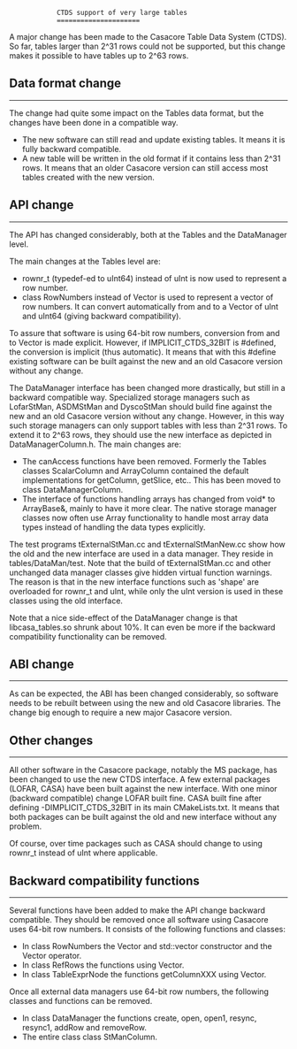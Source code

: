                 CTDS support of very large tables
                =====================


A major change has been made to the Casacore Table Data System (CTDS).
So far, tables larger than 2^31 rows could not be supported, but this
change makes it possible to have tables up to 2^63 rows.

## Data format change
---
The change had quite some impact on the Tables data format, but the
changes have been done in a compatible way.
 * The new software can still read and update existing tables.
   It means it is fully backward compatible.
 * A new table will be written in the old format if it contains less
   than 2^31 rows. It means that an older Casacore version can still
   access most tables created with the new version.


## API change
---
The API has changed considerably, both at the Tables and the
DataManager level.

The main changes at the Tables level are:
 * rownr_t (typedef-ed to uInt64) instead of uInt is now used to
   represent a row number.
 * class RowNumbers instead of Vector<uInt> is used to represent a
   vector of row numbers. It can convert automatically from and to a
   Vector of uInt and uInt64 (giving backward compatibility).

To assure that software is using 64-bit row numbers, conversion from
and to Vector<uInt> is made explicit. However, if IMPLICIT_CTDS_32BIT
is #defined, the conversion is implicit (thus automatic).
It means that with this #define existing software can be built against the
new and an old Casacore version without any change.

The DataManager interface has been changed more drastically, but still
in a backward compatible way. Specialized storage managers such as
LofarStMan, ASDMStMan and DyscoStMan should build fine against the new
and an old Casacore version without any change. 
However, in this way such storage managers can only support tables
with less than 2^31 rows. To extend it to 2^63 rows, they should use
the new interface as depicted in DataManagerColumn.h.
The main changes are:
 * The canAccess functions have been removed. Formerly the Tables
   classes ScalarColumn and ArrayColumn contained the default
   implementations for getColumn, getSlice, etc.. This has been moved to
   class DataManagerColumn.
 * The interface of functions handling arrays has changed from void* to
   ArrayBase&, mainly to have it more clear. The native storage
   manager classes now often use Array functionality to handle most
   array data types instead of handling the data types explicitly.

The test programs tExternalStMan.cc and tExternalStManNew.cc show
how the old and the new interface are used in a data manager. They
reside in tables/DataMan/test.
Note that the build of tExternalStMan.cc and other unchanged data
manager classes give hidden virtual function warnings. The reason is
that in the new interface functions such as 'shape' are overloaded for
rownr_t and uInt, while only the uInt version is used in these classes
using the old interface.

Note that a nice side-effect of the DataManager change is that
libcasa_tables.so  shrunk about 10%. It can even be more if the
backward compatibility functionality can be removed.


## ABI change
---
As can be expected, the ABI has been changed considerably, so software
needs to be rebuilt between using the new and old Casacore libraries.
The change big enough to require a new major Casacore version.


## Other changes
---
All other software in the Casacore package, notably the MS package,
has been changed to use the new CTDS interface.
A few external packages (LOFAR, CASA) have been built against the new
interface. With one minor (backward compatible) change LOFAR built
fine. CASA built fine after defining -DIMPLICIT_CTDS_32BIT in its main
CMakeLists.txt. It means that both packages can be built against the
old and new interface without any problem.

Of course, over time packages such as CASA should change to using
rownr_t instead of uInt where applicable. 


## Backward compatibility functions
---
Several functions have been added to make the API change backward compatible.
They should be removed once all software using Casacore uses 64-bit
row numbers. It consists of the following functions and classes:
 * In class RowNumbers the Vector<uInt> and std::vector<uInt> constructor
   and the Vector<uInt> operator.
 * In class RefRows the functions using Vector<uInt>.
 * In class TableExprNode the functions getColumnXXX using Vector<uInt>.

Once all external data managers use 64-bit row numbers, the following
classes and functions can be removed.
 * In class DataManager the functions create, open, open1, resync, resync1,
   addRow and removeRow.
 * The entire class class StManColumn.
